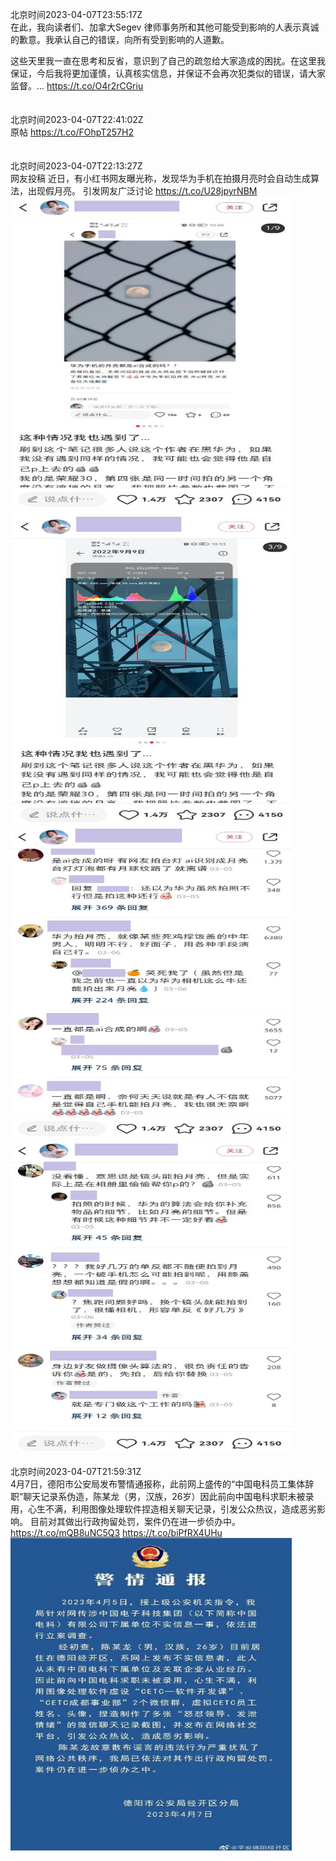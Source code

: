 北京时间2023-04-07T23:55:17Z<br>在此，我向读者们、加拿大Segev 律师事务所和其他可能受到影响的人表示真诚的歉意。我承认自己的错误，向所有受到影响的人道歉。

这些天里我一直在思考和反省，意识到了自己的疏忽给大家造成的困扰。在这里我保证，今后我将更加谨慎，认真核实信息，并保证不会再次犯类似的错误，请大家监督。… https://t.co/O4r2rCGriu<br><br><br>北京时间2023-04-07T22:41:02Z<br>原帖
https://t.co/FOhpT257H2<br><br><br>北京时间2023-04-07T22:13:27Z<br>网友投稿
近日，有小红书网友曝光称，发现华为手机在拍摄月亮时会自动生成算法，出现假月亮。
引发网友广泛讨论 https://t.co/U28jpyrNBM<br><img src='/temp/image/2023/v-Month-4/1644342628199038976_0.jpg' width='450' height='500'><img src='/temp/image/2023/v-Month-4/1644342628199038976_1.jpg' width='450' height='500'><img src='/temp/image/2023/v-Month-4/1644342628199038976_2.jpg' width='450' height='500'><img src='/temp/image/2023/v-Month-4/1644342628199038976_3.jpg' width='450' height='500'><br><br>北京时间2023-04-07T21:59:31Z<br>4月7日，德阳市公安局发布警情通报称，此前网上盛传的“中国电科员工集体辞职”聊天记录系伪造，陈某龙（男，汉族，26岁）因此前向中国电科求职未被录用，心生不满，利用图像处理软件捏造相关聊天记录，引发公众热议，造成恶劣影响。
目前对其做出行政拘留处罚，案件仍在进一步侦办中。 https://t.co/mQB8uNC5Q3 https://t.co/biPfRX4UHu<br><img src='/temp/image/2023/v-Month-4/1644339120993452032_0.jpg' width='450' height='500'><br><br>